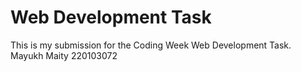 # Web Development Task
This is my submission for the Coding Week Web Development Task.
Mayukh Maity
220103072
